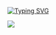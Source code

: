 [![Typing SVG](https://readme-typing-svg.herokuapp.com?color=%2336BCF7&lines=Hi+there+I'm+Neko+♡)](https://git.io/typing-svg)
<!--- <p class="aligncenter">
    <img alt="Neon" src="https://drive.google.com/uc?export=download&amp;id=1gWw5rNMNYMrpw93YHjC11Ot-lDV75yFG">
</p> -->
![](https://komarev.com/ghpvc/?username=GeekNekoS&color=orange)
<!--- nothing changed -->
